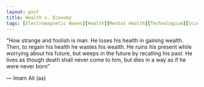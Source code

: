 ```yaml
---
layout: post
title: Health v. Economy
tags: [Electromagnetic Waves][Health][Mental Health][Technologism][Scientism]
---
```


“How strange and foolish is man. He loses his health in gaining wealth. Then, to regain his health he wastes his wealth. He ruins his present while worrying about his future, but weeps in the future by recalling his past. He lives as though death shall never come to him, but dies in a way as if he were never born”

― Imam Ali (as)
